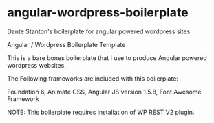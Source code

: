 # angular-wordpress-boilerplate
Dante Stanton's boilerplate for angular powered wordpress sites

Angular / Wordpress Boilerplate Template

This is a bare bones boilerplate that I use to produce Angular powered wordpress websites.

The Following frameworks are included with this boilerplate:

Foundation 6,
Animate CSS,
Angular JS version 1.5.8,
Font Awesome Framework

NOTE: This boilerplate requires installation of WP REST V2 plugin.

